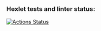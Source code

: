 ### Hexlet tests and linter status:
[![Actions Status](https://github.com/kvalexandr/php-project-45/workflows/hexlet-check/badge.svg)](https://github.com/kvalexandr/php-project-45/actions)